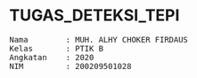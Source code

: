 # TUGAS_DETEKSI_TEPI
<pre>
Nama        : MUH. ALHY CHOKER FIRDAUS
Kelas       : PTIK B
Angkatan    : 2020
NIM         : 200209501028
</pre>
